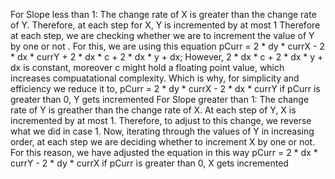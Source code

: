 For Slope less than 1:
  The change rate of X is greater than the change rate of Y. Therefore, at each step for X, Y is incremented by at most 1
  Therefore at each step, we are checking whether we are to increment the value of Y by one or not .
  For this, we are using this equation
  pCurr = 2 * dy * currX - 2 * dx * currY + 2 * dx * c + 2 * dx * y + dx;
  However, 2 * dx * c + 2 * dx * y + dx is constant, moreover c might hold a floating point value, which increases compuatational
  complexity. Which is why, for simplicity and efficiency we reduce it to,
  pCurr = 2 * dy * currX - 2 * dx * currY
  if pCurr is greater than 0, Y gets incremented
For Slope greater than 1:
  The change rate of Y is greather than the change rate of X. At each step of Y, X is incremented by at most 1. Therefore, to 
  adjust to this change, we reverse what we did in case 1. Now, iterating through the values of Y in increasing order, at each 
  step we are deciding whether to increment X by one or not.
  For this reason, we have adjusted the equation in this way
  pCurr = 2 * dx * currY - 2 * dy * currX
  if pCurr is greater than 0, X gets incremented
  
